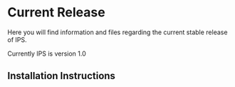 # Current Release

Here you will find information and files regarding the current stable release of IPS.

Currently IPS is version 1.0

## Installation Instructions

